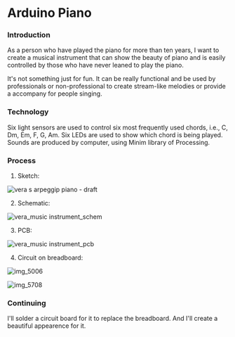 # Arduino Piano

### Introduction 

As a person who have played the piano for more than ten years, I want to create a musical instrument that can show the beauty of piano and is easily controlled by those who have never leaned to play the piano.

It's not something just for fun. It can be really functional and be used by professionals or non-professional to create stream-like melodies or provide a accompany for people singing.

### Technology 

Six light sensors are used to control six most frequently used chords, i.e., C, Dm, Em, F, G, Am.
Six LEDs are used to show which chord is being played.
Sounds are produced by computer, using Minim library of Processing.

### Process

1. Sketch:

![vera s arpeggip piano - draft](https://cloud.githubusercontent.com/assets/23609156/25802294/8dea7f7c-33a6-11e7-811f-a460a74fe2a5.jpg)

2. Schematic:

![vera_music instrument_schem](https://cloud.githubusercontent.com/assets/23609156/24518906/4068e306-1538-11e7-8599-e70c9f90dcc5.png)

3. PCB:

![vera_music instrument_pcb](https://cloud.githubusercontent.com/assets/23609156/24518935/5be56bf4-1538-11e7-90dc-cf4b51c21dc0.png)

4. Circuit on breadboard:

![img_5006](https://cloud.githubusercontent.com/assets/23609156/23991572/05cc9fb8-09f7-11e7-9e3c-5533777cb6e0.jpg)

![img_5708](https://cloud.githubusercontent.com/assets/23609156/25776976/346d2e46-3283-11e7-8903-cb94ad444824.jpg)

### Continuing 

I'll solder a circuit board for it to replace the breadboard. And I'll create a beautiful appearence for it.
